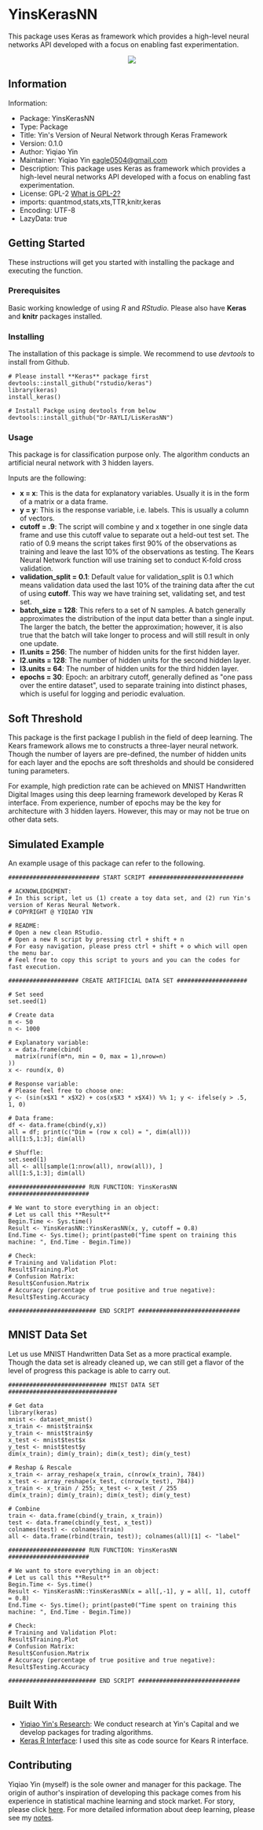 # YinsKerasNN

This package uses Keras as framework which provides a high-level neural networks API developed with a focus on enabling fast experimentation.

<p align="center">
  <img src="https://github.com/yiqiao-yin/YinsKerasNN/blob/master/pics/NNTraining.gif">
</p>


## Information

Information:
- Package: YinsKerasNN
- Type: Package
- Title: Yin's Version of Neural Network through Keras Framework
- Version: 0.1.0
- Author: Yiqiao Yin
- Maintainer: Yiqiao Yin <eagle0504@gmail.com>
- Description: This package uses Keras as framework which provides a high-level neural networks API developed with a focus on enabling fast experimentation.
- License: GPL-2 [What is GPL-2?](http://r-pkgs.had.co.nz/description.html#license)
- imports: quantmod,stats,xts,TTR,knitr,keras
- Encoding: UTF-8
- LazyData: true

## Getting Started

These instructions will get you started with installing the package and executing the function.

### Prerequisites

Basic working knowledge of using *R* and *RStudio*. Please also have **Keras** and **knitr** packages installed.

### Installing

The installation of this package is simple. We recommend to use *devtools* to install from Github.

```
# Please install **Keras** package first
devtools::install_github("rstudio/keras")
library(keras)
install_keras()

# Install Packge using devtools from below
devtools::install_github("Dr-RAYLI/LisKerasNN")
```

### Usage

This package is for classification purpose only. The algorithm conducts an artificial neural network with 3 hidden layers.

Inputs are the following:
-  **x = x**: This is the data for explanatory variables. Usually it is in the form of a matrix or a data frame.
-  **y = y**: This is the response variable, i.e. labels. This is usually a column of vectors. 
-  **cutoff = .9**: The script will combine y and x together in one single data frame and use this cutoff value to separate out a held-out test set. The ratio of 0.9 means the script takes first 90% of the observations as training and leave the last 10% of the observations as testing. The Kears Neural Network function will use training set to conduct K-fold cross validation.
-  **validation_split = 0.1**: Default value for validation_split is 0.1 which means validation data used the last 10% of the training data after the cut of using **cutoff**. This way we have training set, validating set, and test set.
-  **batch_size = 128**: This refers to a set of N samples. A batch generally approximates the distribution of the input data better than a single input. The larger the batch, the better the approximation; however, it is also true that the batch will take longer to process and will still result in only one update.
-  **l1.units = 256**: The number of hidden units for the first hidden layer.
-  **l2.units = 128**: The number of hidden units for the second hidden layer.
-  **l3.units = 64**: The number of hidden units for the third hidden layer.
-  **epochs = 30**: Epoch: an arbitrary cutoff, generally defined as "one pass over the entire dataset", used to separate training into distinct phases, which is useful for logging and periodic evaluation. 

## Soft Threshold

This package is the first package I publish in the field of deep learning. The Kears framework allows me to constructs a three-layer neural network. Though the number of layers are pre-defined, the number of hidden units for each layer and the epochs are soft thresholds and should be considered tuning parameters.

For example, high prediction rate can be achieved on MNIST Handwritten Digital Images using this deep learning framework developed by Keras R interface. From experience, number of epochs may be the key for architecture with 3 hidden layers. However, this may or may not be true on other data sets.

## Simulated Example

An example usage of this package can refer to the following.

```
########################## START SCRIPT ###########################

# ACKNOWLEDGEMENT:
# In this script, let us (1) create a toy data set, and (2) run Yin's version of Keras Neural Network.
# COPYRIGHT @ YIQIAO YIN

# README:
# Open a new clean RStudio.
# Open a new R script by pressing ctrl + shift + n
# For easy navigation, please press ctrl + shift + o which will open the menu bar.
# Feel free to copy this script to yours and you can the codes for fast execution.

#################### CREATE ARTIFICIAL DATA SET ####################

# Set seed
set.seed(1)

# Create data
m <- 50
n <- 1000

# Explanatory variable:
x = data.frame(cbind(
  matrix(runif(m*n, min = 0, max = 1),nrow=n)
))
x <- round(x, 0)

# Response variable:
# Please feel free to choose one:
y <- (sin(x$X1 * x$X2) + cos(x$X3 * x$X4)) %% 1; y <- ifelse(y > .5, 1, 0)

# Data frame:
df <- data.frame(cbind(y,x))
all = df; print(c("Dim = (row x col) = ", dim(all)))
all[1:5,1:3]; dim(all)

# Shuffle:
set.seed(1)
all <- all[sample(1:nrow(all), nrow(all)), ]
all[1:5,1:3]; dim(all)

###################### RUN FUNCTION: YinsKerasNN #######################

# We want to store everything in an object:
# Let us call this **Result**
Begin.Time <- Sys.time()
Result <- YinsKerasNN::YinsKerasNN(x, y, cutoff = 0.8)
End.Time <- Sys.time(); print(paste0("Time spent on training this machine: ", End.Time - Begin.Time))

# Check:
# Training and Validation Plot:
Result$Training.Plot
# Confusion Matrix:
Result$Confusion.Matrix
# Accuracy (percentage of true positive and true negative):
Result$Testing.Accuracy

######################### END SCRIPT #############################
```

## MNIST Data Set

Let us use MNIST Handwritten Data Set as a more practical example. Though the data set is already cleaned up, we can still get a flavor of the level of progress this package is able to carry out. 

```
############################ MNIST DATA SET ###############################

# Get data
library(keras)
mnist <- dataset_mnist()
x_train <- mnist$train$x
y_train <- mnist$train$y
x_test <- mnist$test$x
y_test <- mnist$test$y
dim(x_train); dim(y_train); dim(x_test); dim(y_test)

# Reshap & Rescale
x_train <- array_reshape(x_train, c(nrow(x_train), 784))
x_test <- array_reshape(x_test, c(nrow(x_test), 784))
x_train <- x_train / 255; x_test <- x_test / 255
dim(x_train); dim(y_train); dim(x_test); dim(y_test)

# Combine
train <- data.frame(cbind(y_train, x_train))
test <- data.frame(cbind(y_test, x_test))
colnames(test) <- colnames(train)
all <- data.frame(rbind(train, test)); colnames(all)[1] <- "label"

###################### RUN FUNCTION: YinsKerasNN #######################

# We want to store everything in an object:
# Let us call this **Result**
Begin.Time <- Sys.time()
Result <- YinsKerasNN::YinsKerasNN(x = all[,-1], y = all[, 1], cutoff = 0.8)
End.Time <- Sys.time(); print(paste0("Time spent on training this machine: ", End.Time - Begin.Time))

# Check:
# Training and Validation Plot:
Result$Training.Plot
# Confusion Matrix:
Result$Confusion.Matrix
# Accuracy (percentage of true positive and true negative):
Result$Testing.Accuracy

######################### END SCRIPT #############################
```

## Built With

* [Yiqiao Yin's Research](https://yinscapital.com/research/): We conduct research at Yin's Capital and we develop packages for trading algorithms.
* [Keras R Interface](https://keras.rstudio.com/): I used this site as code source for Kears R interface. 

## Contributing

Yiqiao Yin (myself) is the sole owner and manager for this package. The origin of author's inspiration of developing this package comes from his experience in statistical machine learning and stock market. For story, please click [here](https://github.com/yiqiao-yin/Statistical-Machine-Learning/blob/master/Story.md). For more detailed information about deep learning, please see my [notes](https://yiqiaoyin.files.wordpress.com/2018/02/deep-learning-notes.pdf).
